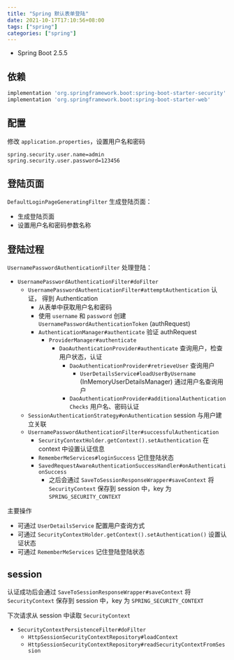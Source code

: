 ```yaml
---
title: "Spring 默认表单登陆"
date: 2021-10-17T17:10:56+08:00
tags: ["spring"]
categories: ["spring"]
---
```


- Spring Boot 2.5.5

## 依赖

```gradle
implementation 'org.springframework.boot:spring-boot-starter-security'
implementation 'org.springframework.boot:spring-boot-starter-web'
```

## 配置

修改 `application.properties`，设置用户名和密码

```properties
spring.security.user.name=admin
spring.security.user.password=123456
```

## 登陆页面

`DefaultLoginPageGeneratingFilter` 生成登陆页面：

- 生成登陆页面
- 设置用户名和密码参数名称

## 登陆过程

`UsernamePasswordAuthenticationFilter` 处理登陆：

- `UsernamePasswordAuthenticationFilter#doFilter`
  - `UsernamePasswordAuthenticationFilter#attemptAuthentication` 认证， 得到 Authentication
    - 从表单中获取用户名和密码
    - 使用 `username` 和 `password` 创建 `UsernamePasswordAuthenticationToken` (authRequest)
    - `AuthenticationManager#authenticate` 验证 authRequest
      - `ProviderManager#authenticate`
        - `DaoAuthenticationProvider#authenticate` 查询用户，检查用户状态，认证
          - `DaoAuthenticationProvider#retrieveUser` 查询用户
            - `UserDetailsService#loadUserByUsername` (InMemoryUserDetailsManager) 通过用户名查询用户
          - `DaoAuthenticationProvider#additionalAuthenticationChecks` 用户名、密码认证
  - `SessionAuthenticationStrategy#onAuthentication` session 与用户建立关联
  - `UsernamePasswordAuthenticationFilter#successfulAuthentication`
    - `SecurityContextHolder.getContext().setAuthentication` 在 context 中设置认证信息
    - `RememberMeServices#loginSuccess` 记住登陆状态
    - `SavedRequestAwareAuthenticationSuccessHandler#onAuthenticationSuccess`
      - 之后会通过 `SaveToSessionResponseWrapper#saveContext` 将 `SecurityContext` 保存到 session 中，key 为 `SPRING_SECURITY_CONTEXT`

主要操作

- 可通过 `UserDetailsService` 配置用户查询方式
- 可通过 `SecurityContextHolder.getContext().setAuthentication()` 设置认证状态
- 可通过 `RememberMeServices` 记住登陆登陆状态

## session

认证成功后会通过 `SaveToSessionResponseWrapper#saveContext` 将 `SecurityContext` 保存到 session 中，key 为 `SPRING_SECURITY_CONTEXT`

下次请求从 session 中读取 `SecurityContext`

- `SecurityContextPersistenceFilter#doFilter`
  - `HttpSessionSecurityContextRepository#loadContext`
  - `HttpSessionSecurityContextRepository#readSecurityContextFromSession`

